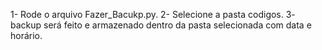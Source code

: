 1- Rode o arquivo Fazer_Bacukp.py.
2- Selecione a pasta codigos.
3- backup será feito e armazenado dentro da pasta selecionada com data e horário.

